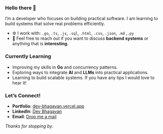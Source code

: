 ### Hello there 👋

I’m a developer who focuses on building practical software. I am learning to build systems that solve real problems efficiently.

- ⚙️ I work with: `.go`, `.ts`, `.js`, `.sql`, `.html`, `.css`, `.json`, `.md` ,`.py`
- 💬 Feel free to reach out if you want to discuss **backend systems** or anything that is **interesting**.

### Currently Learning
- Improving my skills in **Go** and concurrency patterns.
- Exploring ways to integrate **AI** and **LLMs** into practical applications.
- Learning to build scalable systems.
If you have any tips I would love to hear it!

### Let’s Connect!
- **Portfolio**: [dev-bhagavan.vercel.app](https://dev-bhagavan.vercel.app)
- **LinkedIn**: [Dev Bhagavan](https://www.linkedin.com/in/dev-bhagavan/)
- **Email**: [Drop me a mail](mailto:dev-bhagavan25@gmail.com)

_Thanks for stopping by._
